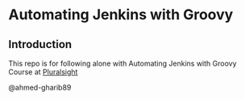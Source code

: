 # Automating Jenkins with Groovy

## Introduction

This repo is for following alone with Automating Jenkins with Groovy Course at [Pluralsight](https://www.pluralsight.com)

@ahmed-gharib89
